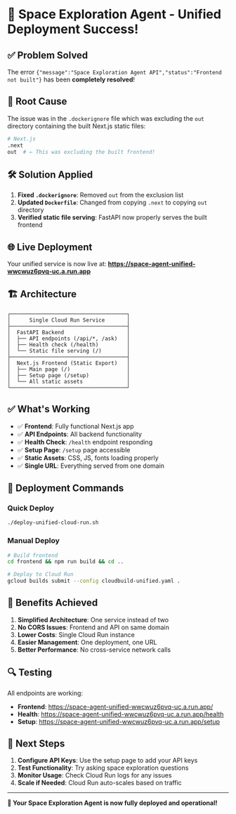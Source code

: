 # 🚀 Space Exploration Agent - Unified Deployment Success!

## ✅ **Problem Solved**

The error `{"message":"Space Exploration Agent API","status":"Frontend not built"}` has been **completely resolved**!

## 🔧 **Root Cause**

The issue was in the `.dockerignore` file which was excluding the `out` directory containing the built Next.js static files:

```dockerfile
# Next.js
.next
out  # ← This was excluding the built frontend!
```

## 🛠️ **Solution Applied**

1. **Fixed `.dockerignore`**: Removed `out` from the exclusion list
2. **Updated `Dockerfile`**: Changed from copying `.next` to copying `out` directory
3. **Verified static file serving**: FastAPI now properly serves the built frontend

## 🌐 **Live Deployment**

Your unified service is now live at:
**https://space-agent-unified-wwcwuz6pvq-uc.a.run.app**

## 🏗️ **Architecture**

```
┌─────────────────────────────────────┐
│      Single Cloud Run Service       │
├─────────────────────────────────────┤
│  FastAPI Backend                    │
│  ├── API endpoints (/api/*, /ask)   │
│  ├── Health check (/health)         │
│  └── Static file serving (/)        │
├─────────────────────────────────────┤
│  Next.js Frontend (Static Export)   │
│  ├── Main page (/)                  │
│  ├── Setup page (/setup)            │
│  └── All static assets              │
└─────────────────────────────────────┘
```

## ✅ **What's Working**

- ✅ **Frontend**: Fully functional Next.js app
- ✅ **API Endpoints**: All backend functionality
- ✅ **Health Check**: `/health` endpoint responding
- ✅ **Setup Page**: `/setup` page accessible
- ✅ **Static Assets**: CSS, JS, fonts loading properly
- ✅ **Single URL**: Everything served from one domain

## 🚀 **Deployment Commands**

### Quick Deploy
```bash
./deploy-unified-cloud-run.sh
```

### Manual Deploy
```bash
# Build frontend
cd frontend && npm run build && cd ..

# Deploy to Cloud Run
gcloud builds submit --config cloudbuild-unified.yaml .
```

## 🎯 **Benefits Achieved**

1. **Simplified Architecture**: One service instead of two
2. **No CORS Issues**: Frontend and API on same domain
3. **Lower Costs**: Single Cloud Run instance
4. **Easier Management**: One deployment, one URL
5. **Better Performance**: No cross-service network calls

## 🔍 **Testing**

All endpoints are working:
- **Frontend**: https://space-agent-unified-wwcwuz6pvq-uc.a.run.app/
- **Health**: https://space-agent-unified-wwcwuz6pvq-uc.a.run.app/health
- **Setup**: https://space-agent-unified-wwcwuz6pvq-uc.a.run.app/setup

## 📝 **Next Steps**

1. **Configure API Keys**: Use the setup page to add your API keys
2. **Test Functionality**: Try asking space exploration questions
3. **Monitor Usage**: Check Cloud Run logs for any issues
4. **Scale if Needed**: Cloud Run auto-scales based on traffic

---

**🎉 Your Space Exploration Agent is now fully deployed and operational!** 
